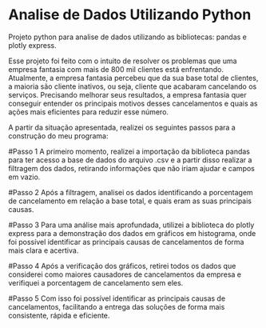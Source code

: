 # Analise de Dados Utilizando Python
Projeto python para analise de dados utilizando as bibliotecas: pandas e plotly express.

Esse projeto foi feito com o intuito de resolver os problemas que uma empresa fantasia com mais de 800 mil clientes está enfrentando.
Atualmente, a empresa fantasia percebeu que da sua base total de clientes, a maioria são cliente inativos, ou seja, cliente que acabaram cancelando os serviços.
Precisando melhorar seus resultados, a empresa fantasia quer conseguir entender os principais motivos desses cancelamentos e quais as ações mais eficientes para reduzir esse número.

A partir da situação apresentada, realizei os seguintes passos para a construção do meu programa:

  #Passo 1
    A primeiro momento, realizei a importação da biblioteca pandas para ter acesso a base de dados do arquivo .csv e a partir disso realizar a filtragem dos dados, retirando informações
  que não iriam ajudar e campos em vazio.
  
  #Passo 2
    Após a filtragem, analisei os dados identificando a porcentagem de cancelamento em relação a base total, e quais eram as suas principais causas.
  
  #Passo 3
    Para uma análise mais aprofundada, utilizei a biblioteca do plotly express para a demonstração dos dados em gráficos em histograma, onde foi possível identificar as principais
  causas de cancelamentos de forma mais clara e acertiva.

  #Passo 4
    Após a verificação dos gráficos, retirei todos os dados que considerei como maiores causadores de cancelamentos da empresa e verifiquei a porcentagem de cancelamento sem eles.

  #Passo 5
    Com isso foi possível identificar as principais causas de cancelamentos, facilitando a entrega das soluções de forma mais consistente, rápida e eficiente.
